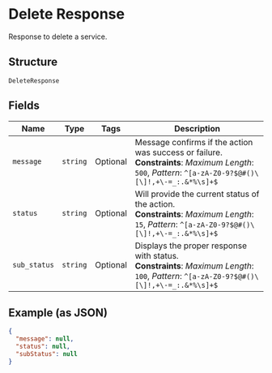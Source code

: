 
# Delete Response

Response to delete a service.

## Structure

`DeleteResponse`

## Fields

| Name | Type | Tags | Description |
|  --- | --- | --- | --- |
| `message` | `string` | Optional | Message confirms if the action was success or failure.<br>**Constraints**: *Maximum Length*: `500`, *Pattern*: `^[a-zA-Z0-9?$@#()\[\]!,+\-=_:.&*%\s]+$` |
| `status` | `string` | Optional | Will provide the current status of the action.<br>**Constraints**: *Maximum Length*: `15`, *Pattern*: `^[a-zA-Z0-9?$@#()\[\]!,+\-=_:.&*%\s]+$` |
| `sub_status` | `string` | Optional | Displays the proper response with status.<br>**Constraints**: *Maximum Length*: `100`, *Pattern*: `^[a-zA-Z0-9?$@#()\[\]!,+\-=_:.&*%\s]+$` |

## Example (as JSON)

```json
{
  "message": null,
  "status": null,
  "subStatus": null
}
```

